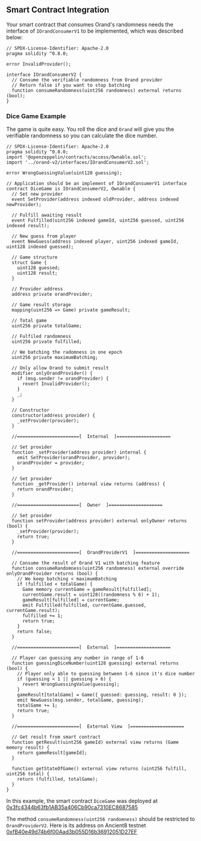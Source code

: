 ## Smart Contract Integration

Your smart contract that consumes Orand's randomness needs the interface of `IOrandConsumerV1` to be implemented, which was described below:

```solidity
// SPDX-License-Identifier: Apache-2.0
pragma solidity ^0.8.0;

error InvalidProvider();

interface IOrandConsumerV2 {
  // Consume the verifiable randomness from Orand provider
  // Return false if you want to stop batching
  function consumeRandomness(uint256 randomness) external returns (bool);
}
```

### Dice Game Example

The game is quite easy. You roll the dice and `Orand` will give you the verifiable randomness so you can calculate the dice number.

```solidity
// SPDX-License-Identifier: Apache-2.0
pragma solidity ^0.8.0;
import '@openzeppelin/contracts/access/Ownable.sol';
import '../orand-v2/interfaces/IOrandConsumerV2.sol';

error WrongGuessingValue(uint128 guessing);

// Application should be an implement of IOrandConsumerV1 interface
contract DiceGame is IOrandConsumerV2, Ownable {
  // Set new provider
  event SetProvider(address indexed oldProvider, address indexed newProvider);

  // Fulfill awaiting result
  event Fulfilled(uint256 indexed gameId, uint256 guessed, uint256 indexed result);

  // New guess from player
  event NewGuess(address indexed player, uint256 indexed gameId, uint128 indexed guessed);

  // Game structure
  struct Game {
    uint128 guessed;
    uint128 result;
  }

  // Provider address
  address private orandProvider;

  // Game result storage
  mapping(uint256 => Game) private gameResult;

  // Total game
  uint256 private totalGame;

  // Fulfiled randomness
  uint256 private fulfilled;

  // We batching the radomness in one epoch
  uint256 private maximumBatching;

  // Only allow Orand to submit result
  modifier onlyOrandProvider() {
    if (msg.sender != orandProvider) {
      revert InvalidProvider();
    }
    _;
  }

  // Constructor
  constructor(address provider) {
    _setProvider(provider);
  }

  //=======================[  Internal  ]====================

  // Set provider
  function _setProvider(address provider) internal {
    emit SetProvider(orandProvider, provider);
    orandProvider = provider;
  }

  // Set provider
  function _getProvider() internal view returns (address) {
    return orandProvider;
  }

  //=======================[  Owner  ]====================

  // Set provider
  function setProvider(address provider) external onlyOwner returns (bool) {
    _setProvider(provider);
    return true;
  }

  //=======================[  OrandProviderV1  ]====================

  // Consume the result of Orand V1 with batching feature
  function consumeRandomness(uint256 randomness) external override onlyOrandProvider returns (bool) {
    // We keep batching < maximumBatching
    if (fulfilled < totalGame) {
      Game memory currentGame = gameResult[fulfilled];
      currentGame.result = uint128((randomness % 6) + 1);
      gameResult[fulfilled] = currentGame;
      emit Fulfilled(fulfilled, currentGame.guessed, currentGame.result);
      fulfilled += 1;
      return true;
    }
    return false;
  }

  //=======================[  External  ]====================

  // Player can guessing any number in range of 1-6
  function guessingDiceNumber(uint128 guessing) external returns (bool) {
    // Player only able to guessing between 1-6 since it's dice number
    if (guessing < 1 || guessing > 6) {
      revert WrongGuessingValue(guessing);
    }
    gameResult[totalGame] = Game({ guessed: guessing, result: 0 });
    emit NewGuess(msg.sender, totalGame, guessing);
    totalGame += 1;
    return true;
  }

  //=======================[  External View  ]====================

  // Get result from smart contract
  function getResult(uint256 gameId) external view returns (Game memory result) {
    return gameResult[gameId];
  }

  function getStateOfGame() external view returns (uint256 fulfill, uint256 total) {
    return (fulfilled, totalGame);
  }
}
```

In this example, the smart contract `DiceGame` was deployed at [0x3fc4344b63fb1AB35a406Cb90ca7310EC8687585](https://scanv2-testnet.ancient8.gg/address/0x3fc4344b63fb1AB35a406Cb90ca7310EC8687585)

The method `consumeRandomness(uint256 randomness)` should be restricted to `OrandProviderV2`. Here is its address on Ancient8 testnet [0xfB40e49d74b6f00Aad3b055D16b36912051D27EF](https://scanv2-testnet.ancient8.gg/address/0xfB40e49d74b6f00Aad3b055D16b36912051D27EF)
